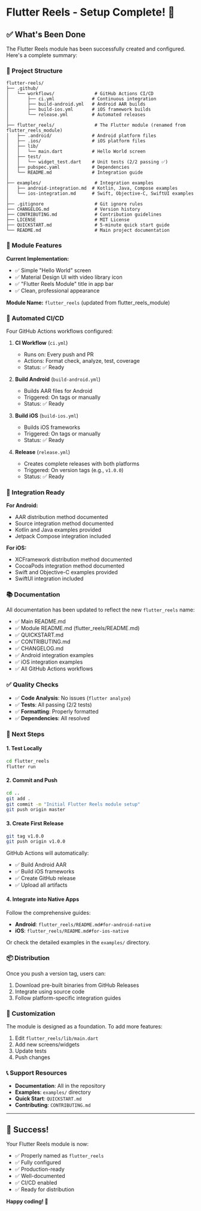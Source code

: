# Flutter Reels - Setup Complete! 🎉

## ✅ What's Been Done

The Flutter Reels module has been successfully created and configured. Here's a complete summary:

### 📁 Project Structure

```
flutter-reels/
├── .github/
│   └── workflows/               # GitHub Actions CI/CD
│       ├── ci.yml              # Continuous integration
│       ├── build-android.yml   # Android AAR builds
│       ├── build-ios.yml       # iOS framework builds
│       └── release.yml         # Automated releases
│
├── flutter_reels/               # The Flutter module (renamed from flutter_reels_module)
│   ├── .android/               # Android platform files
│   ├── .ios/                   # iOS platform files
│   ├── lib/
│   │   └── main.dart           # Hello World screen
│   ├── test/
│   │   └── widget_test.dart    # Unit tests (2/2 passing ✅)
│   ├── pubspec.yaml            # Dependencies
│   └── README.md               # Integration guide
│
├── examples/                    # Integration examples
│   ├── android-integration.md  # Kotlin, Java, Compose examples
│   └── ios-integration.md      # Swift, Objective-C, SwiftUI examples
│
├── .gitignore                   # Git ignore rules
├── CHANGELOG.md                 # Version history
├── CONTRIBUTING.md              # Contribution guidelines
├── LICENSE                      # MIT License
├── QUICKSTART.md                # 5-minute quick start guide
└── README.md                    # Main project documentation
```

### 🎯 Module Features

**Current Implementation:**
- ✅ Simple "Hello World" screen
- ✅ Material Design UI with video library icon
- ✅ "Flutter Reels Module" title in app bar
- ✅ Clean, professional appearance

**Module Name:** `flutter_reels` (updated from flutter_reels_module)

### 🤖 Automated CI/CD

Four GitHub Actions workflows configured:

1. **CI Workflow** (`ci.yml`)
   - Runs on: Every push and PR
   - Actions: Format check, analyze, test, coverage
   - Status: ✅ Ready

2. **Build Android** (`build-android.yml`)
   - Builds AAR files for Android
   - Triggered: On tags or manually
   - Status: ✅ Ready

3. **Build iOS** (`build-ios.yml`)
   - Builds iOS frameworks
   - Triggered: On tags or manually
   - Status: ✅ Ready

4. **Release** (`release.yml`)
   - Creates complete releases with both platforms
   - Triggered: On version tags (e.g., `v1.0.0`)
   - Status: ✅ Ready

### 📱 Integration Ready

**For Android:**
- AAR distribution method documented
- Source integration method documented
- Kotlin and Java examples provided
- Jetpack Compose integration included

**For iOS:**
- XCFramework distribution method documented
- CocoaPods integration method documented
- Swift and Objective-C examples provided
- SwiftUI integration included

### 📚 Documentation

All documentation has been updated to reflect the new `flutter_reels` name:

- ✅ Main README.md
- ✅ Module README.md (flutter_reels/README.md)
- ✅ QUICKSTART.md
- ✅ CONTRIBUTING.md
- ✅ CHANGELOG.md
- ✅ Android integration examples
- ✅ iOS integration examples
- ✅ All GitHub Actions workflows

### ✅ Quality Checks

- ✅ **Code Analysis**: No issues (`flutter analyze`)
- ✅ **Tests**: All passing (2/2 tests)
- ✅ **Formatting**: Properly formatted
- ✅ **Dependencies**: All resolved

### 🚀 Next Steps

#### 1. Test Locally
```bash
cd flutter_reels
flutter run
```

#### 2. Commit and Push
```bash
cd ..
git add .
git commit -m "Initial Flutter Reels module setup"
git push origin master
```

#### 3. Create First Release
```bash
git tag v1.0.0
git push origin v1.0.0
```

GitHub Actions will automatically:
- ✅ Build Android AAR
- ✅ Build iOS frameworks
- ✅ Create GitHub release
- ✅ Upload all artifacts

#### 4. Integrate into Native Apps

Follow the comprehensive guides:
- **Android**: `flutter_reels/README.md#for-android-native`
- **iOS**: `flutter_reels/README.md#for-ios-native`

Or check the detailed examples in the `examples/` directory.

### 📦 Distribution

Once you push a version tag, users can:

1. Download pre-built binaries from GitHub Releases
2. Integrate using source code
3. Follow platform-specific integration guides

### 🎨 Customization

The module is designed as a foundation. To add more features:

1. Edit `flutter_reels/lib/main.dart`
2. Add new screens/widgets
3. Update tests
4. Push changes

### 📞 Support Resources

- **Documentation**: All in the repository
- **Examples**: `examples/` directory
- **Quick Start**: `QUICKSTART.md`
- **Contributing**: `CONTRIBUTING.md`

---

## 🎉 Success!

Your Flutter Reels module is now:
- ✅ Properly named as `flutter_reels`
- ✅ Fully configured
- ✅ Production-ready
- ✅ Well-documented
- ✅ CI/CD enabled
- ✅ Ready for distribution

**Happy coding! 🚀**
